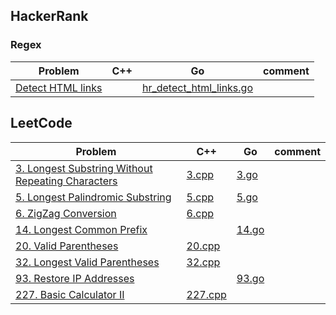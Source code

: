 ## HackerRank

### Regex
Problem|C++|Go|comment
---|---|---|---
[Detect HTML links](https://www.hackerrank.com/challenges/detect-html-links/problem)||[hr_detect_html_links.go](./HackerRandk/hr_detect_html_links.go)

## LeetCode
Problem|C++|Go|comment
---|---|---|---
[3. Longest Substring Without Repeating Characters](https://leetcode.com/problems/longest-substring-without-repeating-characters/description/)|[3.cpp](./leetcode/cpp/3.cpp)|[3.go](./leetcode/golang/3.go)|
[5. Longest Palindromic Substring]()|[5.cpp](./leetcode/cpp/5.cpp)|[5.go](./leetcode/golang/5.go)|
[6. ZigZag Conversion](https://leetcode.com/problems/zigzag-conversion/description/)|[6.cpp](./leetcode/cpp/6.cpp)||
[14. Longest Common Prefix]()||[14.go](./leetcode/golang/14.go)
[20. Valid Parentheses](https://leetcode.com/problems/valid-parentheses/description/)|[20.cpp](./leetcode/cpp/20.cpp)||
[32. Longest Valid Parentheses](https://leetcode.com/problems/longest-valid-parentheses/description/)|[32.cpp](./leetcode/cpp/32.cpp)||
[93. Restore IP Addresses](https://leetcode.com/problems/restore-ip-addresses/description/)||[93.go](./leetcode/golang/93.go)|
[227. Basic Calculator II](https://leetcode.com/problems/basic-calculator-ii/description/)|[227.cpp](./leetcode/cpp/227.cpp)|
